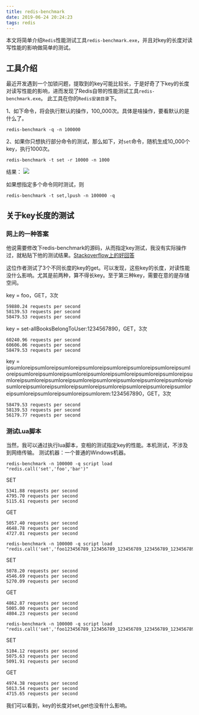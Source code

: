 ```yaml
---
title: redis-benchmark
date: 2019-06-24 20:24:23
tags: redis
---
```


本文将简单介绍`Redis`性能测试工具`redis-benchmark.exe`，并且对key的长度对读写性能的影响做简单的测试。
<!--more-->

## 工具介绍

最近开发遇到一个加锁问题，提取到的key可能比较长，于是好奇了下key的长度对读写性能的影响，进而发现了Redis自带的性能测试工具`redis-benchmark.exe`。
此工具在你的`Redis安装目录`下。

1、如下命令，将会执行默认的操作，100_000次。具体是啥操作，要看默认的是什么了。
```shell
redis-benchmark -q -n 100000
```
2、如果你只想执行部分命令的测试，那么如下，对`set`命令，随机生成10_000个key，执行1000次。
```shell
redis-benchmark -t set -r 10000 -n 1000
```
结果：
![](https://res.cloudinary.com/saintasmita/image/upload/v1561381813/codexiongan/10_000keys_1000reqs.png)

如果想指定多个命令同时测试，则
```shell
redis-benchmark -t set,lpush -n 100000 -q
```

## 关于key长度的测试

### 网上的一种答案
他说需要修改下redis-benchmark的源码，从而指定key测试，我没有实际操作过，就粘贴下他的测试结果。[Stackoverflow上的好回答](https://stackoverflow.com/questions/6320739/does-name-length-impact-performance-in-redis)

这位作者测试了3个不同长度的key的get。可以发现，这些key的长度，对读性能没什么影响。尤其是前两种，算不得长key。至于第三种key，需要在意的是存储空间。

key = foo，GET，3次
```
59880.24 requests per second
58139.53 requests per second
58479.53 requests per second
```
key = set-allBooksBelongToUser:1234567890，GET，3次
```
60240.96 requests per second
60606.06 requests per second
58479.53 requests per second
```

key = ipsumloreipsumloreipsumloreipsumloreipsumloreipsumloreipsumloreipsumloreipsumloreipsumloreipsumloreipsumloreipsumloreipsumloreipsumloreipsumloreipsumloreipsumloreipsumloreipsumloreipsumloreipsumloreipsumloreipsumloreipsumloreipsumloreipsumloreipsumloreipsumloreipsumloreipsumloreipsumloreipsumloreipsumloreipsumlorem:1234567890，GET，3次
```
58479.53 requests per second
58139.53 requests per second
56179.77 requests per second
```

### 测试Lua脚本

当然，我可以通过执行lua脚本，变相的测试指定key的性能。本机测试，不涉及到网络传输。
测试机器：一个普通的Windows机器。

```shell
redis-benchmark -n 100000 -q script load "redis.call('set','foo','bar')"
```
SET
```
5341.88 requests per second
4795.70 requests per second
5115.61 requests per second
```
GET
```
5057.40 requests per second
4648.78 requests per second
4727.01 requests per second
```

```shell
redis-benchmark -n 100000 -q script load "redis.call('set','foo123456789_123456789_123456789_123456789_123456789_123456789','bar')"
```
SET
```
5078.20 requests per second
4546.69 requests per second
5270.09 requests per second
```
GET
```
4862.87 requests per second
5005.00 requests per second
4804.23 requests per second
```

```shell
redis-benchmark -n 100000 -q script load "redis.call('set','foo123456789_123456789_123456789_123456789_123456789_123456789_123456789_123456789_123456789_123456789_123456789_123456789_123456789_123456789_123456789_123456789_123456789_123456789_123456789_123456789_123456789_123456789_123456789_123456789_123456789_123456789_123456789_123456789_123456789_123456789_123456789_123456789_123456789_123456789_123456789_123456789','bar')"
```

SET
```
5104.12 requests per second
5075.63 requests per second
5091.91 requests per second
```
GET
```
4974.38 requests per second
5013.54 requests per second
4715.65 requests per second
```

我们可以看到，key的长度对set,get也没有什么影响。

